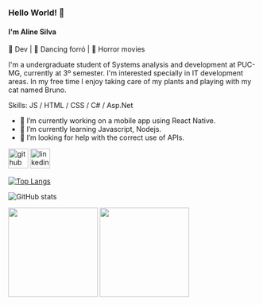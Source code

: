 ### Hello World! 👋

#### I'm Aline Silva

💙 Dev | 💙 Dancing forró | 💙 Horror movies

I'm a undergraduate student of Systems analysis and development at PUC-MG, currently at 3º semester. I'm interested specially in IT development areas. In my free time I enjoy taking care of my plants and playing with my cat named Bruno.

Skills: JS / HTML / CSS / C# / Asp.Net 

- 🔭 I’m currently working on a mobile app using React Native.  
- 🌱 I’m currently learning Javascript, Nodejs.  
- 🤔 I’m looking for help with the correct use of APIs. 


[<img src='https://cdn.jsdelivr.net/npm/simple-icons@3.0.1/icons/github.svg' alt='github' height='40'>](https://github.com/AlineSilvaDev)  [<img src='https://cdn.jsdelivr.net/npm/simple-icons@3.0.1/icons/linkedin.svg' alt='linkedin' height='40'>](https://www.linkedin.com/in/https://www.linkedin.com/in/aline-silva-3666051aa//)  

[<img align:center>![Top Langs](https://github-readme-stats.vercel.app/api/top-langs/?username=AlineSilvaDev)](https://github.com/anuraghazra/github-readme-stats)

![GitHub stats](https://github-readme-stats.vercel.app/api?username=AlineSilvaDev&show_icons=true)  

<img height="180em" src="https://github-readme-stats-eight-theta.vercel.app/api?username=AlineSilvaDev&show_icons=true&theme=dracula&include_all_commits=true&count_private=true"/>
<img height="180em" src="https://github-readme-stats.vercel.app/api/top-langs/?username=AlineSilvaDev&layout=compact&langs_count=8&theme=dracula"/>



<!--
**AlineSilvaDev/AlineSilvaDev** is a ✨ _special_ ✨ repository because its `README.md` (this file) appears on your GitHub profile.

Here are some ideas to get you started:

- 💬 Ask me about ...
- 📫 How to reach me: ...
- 😄 Pronouns: ...
- ⚡ Fun fact: ...
- 👯 I’m looking to collaborate on ...
-->

